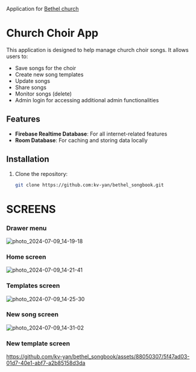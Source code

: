 Application for [Bethel church](https://www.facebook.com/Bethel.Mrgashat.7)

# Church Choir App

This application is designed to help manage church choir songs. It allows users to:

- Save songs for the choir
- Create new song templates
- Update songs
- Share songs
- Monitor songs (delete)
- Admin login for accessing additional admin functionalities

## Features

- **Firebase Realtime Database**: For all internet-related features
- **Room Database**: For caching and storing data locally

## Installation

1. Clone the repository:
   ```bash
   git clone https://github.com:kv-yan/bethel_songbook.git


# SCREENS

### Drawer menu
![photo_2024-07-09_14-19-18](https://github.com/kv-yan/bethel_songbook/assets/88050307/6d039453-1189-442c-bee8-2337ae153f89)

### Home screen
![photo_2024-07-09_14-21-41](https://github.com/kv-yan/bethel_songbook/assets/88050307/473d5a7b-75d2-49e8-a10e-718514d333f1)

### Templates screen
![photo_2024-07-09_14-25-30](https://github.com/kv-yan/bethel_songbook/assets/88050307/3f056158-b0bf-4723-9d44-8a32e485989f)

### New song screen
![photo_2024-07-09_14-31-02](https://github.com/kv-yan/bethel_songbook/assets/88050307/2451f425-5775-473d-993f-f5b2f5892829)

### New template screen 
https://github.com/kv-yan/bethel_songbook/assets/88050307/5f47ad03-01d7-40e1-abf7-a2b85158d3da

